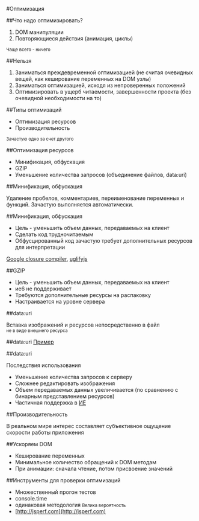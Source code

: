 #Оптимизация



##Что надо оптимизировать?

1. DOM манипуляции
2. Повторяющиеся действия (анимация, циклы)

<small>Чаще всего - ничего</small>


##Нельзя

1. Заниматься преждевременной оптимизацией (не считая очевидных вещей, как кеширование переменных на DOM узлы)
2. Заниматься оптимизацией, исходя из непроверенных положений
3. Оптимизировать в ущерб читаемости, завершенности проекта (без очевидной необходимости на то)


##Типы оптимизаций

* Оптимизация ресурсов
* Производительность

<small>Зачастую одно за счет другого</small>



##Оптимизация ресурсов

* Минификация, обфускация
* GZIP
* Уменьшение количества запросов (объединение файлов, data:uri)



##Минификация, обфускация

Удаление пробелов, комментариев, переименование переменных и функций. Зачастую выполняется автоматически.


##Минификация, обфускация

* Цель - уменьшить объем данных, передаваемых на клиент
* Сделать код трудночитаемым
* Обфусцированный код зачастую требует дополнительных ресурсов для интерпретации 

[Google closure compiler](http://closure-compiler.appspot.com/home), [uglifyjs](http://marijnhaverbeke.nl/uglifyjs)



##GZIP

* Цель - уменьшить объем данных, передаваемых на клиент
* ие6 не поддерживает
* Требуются дополнительные ресурсы на распаковку
* Настраивается на уровне сервера


##data:uri

Вставка изображений и ресурсов непосредственно в файл  
<small>не в виде внешнего ресурса</small>


##data:uri
[Пример](http://jsfiddle.net/podgorniy/TANKp/)


##data:uri

Последствия использования

* Уменьшение количества запросов к серверу
* Сложнее редактировать изображения
* Объем передаваемых данных увеличивается (по сравнению с бинарным представлением ресурсов)
* Частичная поддержка в [ИЕ](http://caniuse.com/#feat=datauri)



##Производительность

В реальном мире интерес составляет субъективное ощущение скорости работы приложения



##Ускоряем DOM

* Кеширование переменных
* Минимальное количество обращений к DOM методам
* При анимации: сначала чтение, потом присвоение значений



##Инструменты для проверки оптимизаций

* Множественный прогон тестов
* console.time
* одинаковая методология <small>Велика вероятность</small>
* [http://jsperf.com](http://jsperf.com)